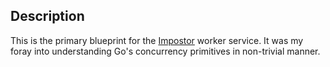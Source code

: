 ## Description
This is the primary blueprint for the [Impostor](https://github.com/StevenChung/ImPostr) worker service.  It was my foray into understanding Go's concurrency primitives in non-trivial manner.
